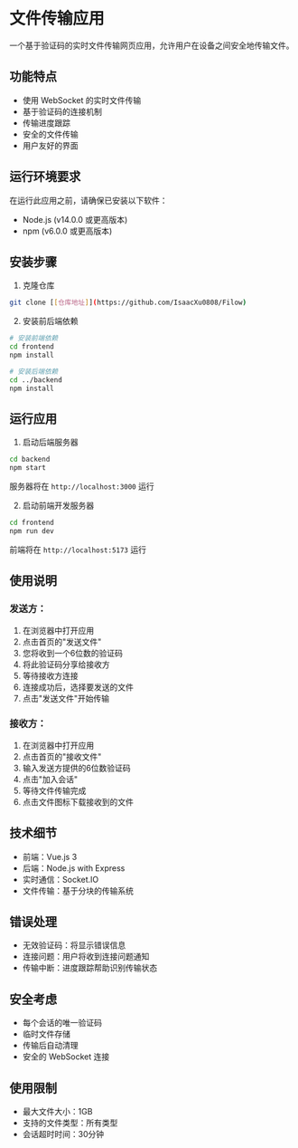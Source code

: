 # 文件传输应用

一个基于验证码的实时文件传输网页应用，允许用户在设备之间安全地传输文件。

## 功能特点

- 使用 WebSocket 的实时文件传输
- 基于验证码的连接机制
- 传输进度跟踪
- 安全的文件传输
- 用户友好的界面

## 运行环境要求

在运行此应用之前，请确保已安装以下软件：
- Node.js (v14.0.0 或更高版本)
- npm (v6.0.0 或更高版本)

## 安装步骤

1. 克隆仓库
```bash
git clone [[仓库地址]](https://github.com/IsaacXu0808/Filow)
```

2. 安装前后端依赖
```bash
# 安装前端依赖
cd frontend
npm install

# 安装后端依赖
cd ../backend
npm install
```

## 运行应用

1. 启动后端服务器
```bash
cd backend
npm start
```
服务器将在 `http://localhost:3000` 运行

2. 启动前端开发服务器
```bash
cd frontend
npm run dev
```
前端将在 `http://localhost:5173` 运行

## 使用说明

### 发送方：

1. 在浏览器中打开应用
2. 点击首页的"发送文件"
3. 您将收到一个6位数的验证码
4. 将此验证码分享给接收方
5. 等待接收方连接
6. 连接成功后，选择要发送的文件
7. 点击"发送文件"开始传输

### 接收方：

1. 在浏览器中打开应用
2. 点击首页的"接收文件"
3. 输入发送方提供的6位数验证码
4. 点击"加入会话"
5. 等待文件传输完成
6. 点击文件图标下载接收到的文件

## 技术细节

- 前端：Vue.js 3
- 后端：Node.js with Express
- 实时通信：Socket.IO
- 文件传输：基于分块的传输系统

## 错误处理

- 无效验证码：将显示错误信息
- 连接问题：用户将收到连接问题通知
- 传输中断：进度跟踪帮助识别传输状态

## 安全考虑

- 每个会话的唯一验证码
- 临时文件存储
- 传输后自动清理
- 安全的 WebSocket 连接

## 使用限制

- 最大文件大小：1GB
- 支持的文件类型：所有类型
- 会话超时时间：30分钟 